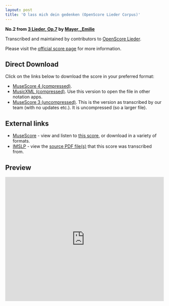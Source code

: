 ```yaml
---
layout: post
title: 'O lass mich dein gedenken (OpenScore Lieder Corpus)'
---
```


__No.2 from [3 Lieder, Op.7](https://fourscoreandmore.org/openscore/lieder/Mayer,_Emilie/3_Lieder,_Op.7/) by [Mayer,_Emilie](https://fourscoreandmore.org/openscore/lieder/Mayer,_Emilie)__

Transcribed and maintained by contributors to [OpenScore Lieder].

Please visit the [official score page] for more information.

[official score page]: https://musescore.com/openscore-lieder-corpus/scores/5840434
[OpenScore Lieder]: https://musescore.com/openscore-lieder-corpus

## Direct Download

Click on the links below to download the score in your preferred format:
- [MuseScore 4 (compressed)](https://fourscoreandmore.org/openscore/lieder/Mayer,_Emilie/3_Lieder,_Op.7/2_O_lass_mich_dein_gedenken.mscz).
- [MusicXML (compressed)](https://fourscoreandmore.org/openscore/lieder/Mayer,_Emilie/3_Lieder,_Op.7/2_O_lass_mich_dein_gedenken.mxl). Use this version to open the file in other notation apps.
- [MuseScore 3 (uncompressed)](https://raw.githubusercontent.com/OpenScore/Lieder/refs/heads/main/scores/Mayer,_Emilie/3_Lieder,_Op.7/2_O_lass_mich_dein_gedenken/lc5840434.mscx). This is the version as transcribed by our team (with no updates etc.). It is uncompressed (so a larger file).

## External links

- [MuseScore] - view and listen to [this score][MuseScore], or download in a variety of formats.
- [IMSLP] - view the [source PDF file(s)][IMSLP] that this score was transcribed from.

[MuseScore]: https://musescore.com/score/5840434
[IMSLP]: https://imslp.org/wiki/Special:ReverseLookup/133722

## Preview

<iframe width="100%" height="394" src="https://musescore.com/openscore-lieder-corpus/scores/5840434/embed" frameborder="0" allowfullscreen allow="autoplay; fullscreen"></iframe>
